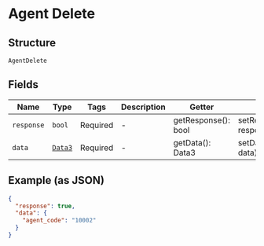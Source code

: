 
# Agent Delete

## Structure

`AgentDelete`

## Fields

| Name | Type | Tags | Description | Getter | Setter |
|  --- | --- | --- | --- | --- | --- |
| `response` | `bool` | Required | - | getResponse(): bool | setResponse(bool response): void |
| `data` | [`Data3`](../../doc/models/data-3.md) | Required | - | getData(): Data3 | setData(Data3 data): void |

## Example (as JSON)

```json
{
  "response": true,
  "data": {
    "agent_code": "10002"
  }
}
```


